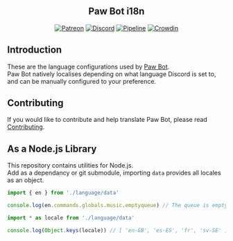 <h2 align="center">Paw Bot i18n</h2>

<p align="center">
<a href="https://patreon.com/JustAPaw"><img alt="Patreon" src="https://img.shields.io/badge/patreon-donate?color=F77F6F&labelColor=F96854&logo=patreon&logoColor=ffffff"></a>
<a href="https://discord.gg/eazpsZNrRk"><img alt="Discord" src="https://img.shields.io/discord/368557500884189186?color=7389D8&labelColor=6A7EC2&logo=discord&logoColor=ffffff"></a>
<a href="https://dev.azure.com/officialpawbot/Language"><img alt="Pipeline" src="https://dev.azure.com/officialpawbot/Language/_apis/build/status/OfficialPawBot.language?branchName=main"></a>
<a href="https://crowdin.com/project/paw-bot"><img alt="Crowdin" src="https://badges.crowdin.net/paw-bot/localized.svg"></a>
</p>

## Introduction

These are the language configurations used by [Paw Bot](https://paw.bot).  
Paw Bot natively localises depending on what language Discord is set to, and can be manually configured to your preference.

## Contributing

If you would like to contribute and help translate Paw Bot, please read [Contributing](/CONTRIBUTING.md).

## As a Node.js Library

This repository contains utilities for Node.js.  
Add as a dependancy or git submodule, importing `data` provides all locales as an object.

```ts
import { en } from './language/data'

console.log(en.commands.globals.music.emptyqueue) // The queue is empty.
```

```ts
import * as locale from './language/data'

console.log(Object.keys(locale)) // [ 'en-GB', 'es-ES', 'fr', 'sv-SE' ]
```